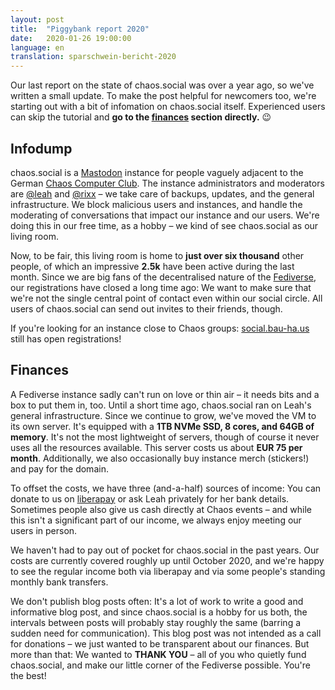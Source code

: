 ```yaml
---
layout: post
title:  "Piggybank report 2020"
date:   2020-01-26 19:00:00
language: en
translation: sparschwein-bericht-2020
---
```


Our last report on the state of chaos.social was over a year ago, so we've written a small update. To make the post
helpful for newcomers too, we're starting out with a bit of infomation on chaos.social itself.  Experienced users can
skip the tutorial and **go to the [finances](/2020/01/26/piggybank-report-2020#finances) section directly.** 😉

## Infodump

chaos.social is a [Mastodon](https://joinmastodon.org/) instance for people vaguely adjacent to the German [Chaos Computer
Club](https://ccc.de). The instance administrators and moderators are [@leah](https://chaos.social/@leah) and
[@rixx](https://chaos.social/@rixx) – we take care of backups, updates, and the general infrastructure. We block
malicious users and instances, and handle the moderating of conversations that impact our instance and our users. We're
doing this in our free time, as a hobby – we kind of see chaos.social as our living room.

Now, to be fair, this living room is home to **just over six thousand** other people, of which an impressive **2.5k** have
been active during the last month. Since we are big fans of the decentralised nature of the
[Fediverse](https://fediverse.party), our registrations have closed a long time ago: We want to make sure that we're not
the single central point of contact even within our social circle. All users of chaos.social can send out invites to
their friends, though.

If you're looking for an instance close to Chaos groups: [social.bau-ha.us](https://social.bau-ha.us/about) still has
open registrations!

## Finances

A Fediverse instance sadly can't run on love or thin air – it needs bits and a box to put them in, too. Until a short
time ago, chaos.social ran on Leah's general infrastructure. Since we continue to grow, we've moved the VM to its own
server. It's equipped with a **1TB NVMe SSD, 8 cores, and 64GB of memory**. It's not the most lightweight of servers,
though of course it never uses all the resources available. This server costs us about **EUR 75 per month**.
Additionally, we also occasionally buy instance merch (stickers!) and pay for the domain.

To offset the costs, we have three (and-a-half) sources of income: You can donate to us on
[liberapay](https://liberapay.com/chaos.social) or
ask Leah privately for her bank details. Sometimes people also give us cash directly at Chaos events – and while this
isn't a significant part of our income, we always enjoy meeting our users in person.

We haven't had to pay out of pocket for chaos.social in the past years. Our costs are currently covered roughly up until
October 2020, and we're happy to see the regular income both via liberapay and via some people's standing monthly bank
transfers.

We don't publish blog posts often: It's a lot of work to write a good and informative blog post, and since chaos.social
is a hobby for us both, the intervals between posts will probably stay roughly the same (barring a sudden need for
communication). This blog post was not intended as a call for donations – we just wanted to be transparent about our
finances. But more than that: We wanted to **THANK YOU** – all of you who quietly fund chaos.social, and make our little
corner of the Fediverse possible. You're the best!
